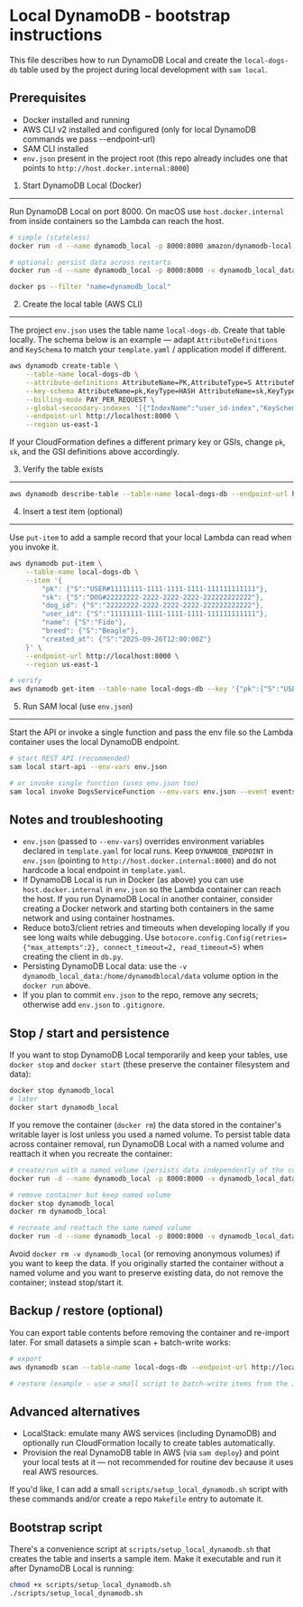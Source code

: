 Local DynamoDB - bootstrap instructions
=====================================

This file describes how to run DynamoDB Local and create the `local-dogs-db` table used by the project during local development with `sam local`.

Prerequisites
-------------
- Docker installed and running
- AWS CLI v2 installed and configured (only for local DynamoDB commands we pass --endpoint-url)
- SAM CLI installed
- `env.json` present in the project root (this repo already includes one that points to `http://host.docker.internal:8000`)

1) Start DynamoDB Local (Docker)
--------------------------------
Run DynamoDB Local on port 8000. On macOS use `host.docker.internal` from inside containers so the Lambda can reach the host.

```bash
# simple (stateless)
docker run -d --name dynamodb_local -p 8000:8000 amazon/dynamodb-local

# optional: persist data across restarts
docker run -d --name dynamodb_local -p 8000:8000 -v dynamodb_local_data:/home/dynamodblocal/data amazon/dynamodb-local

docker ps --filter "name=dynamodb_local"
```

2) Create the local table (AWS CLI)
-----------------------------------
The project `env.json` uses the table name `local-dogs-db`. Create that table locally. The schema below is an example — adapt `AttributeDefinitions` and `KeySchema` to match your `template.yaml` / application model if different.

```bash
aws dynamodb create-table \
	--table-name local-dogs-db \
	--attribute-definitions AttributeName=PK,AttributeType=S AttributeName=SK,AttributeType=S AttributeName=user_id,AttributeType=S \
	--key-schema AttributeName=pk,KeyType=HASH AttributeName=sk,KeyType=RANGE \
	--billing-mode PAY_PER_REQUEST \
	--global-secondary-indexes '[{"IndexName":"user_id-index","KeySchema":[{"AttributeName":"user_id","KeyType":"HASH"},{"AttributeName":"sk","KeyType":"RANGE"}],"Projection":{"ProjectionType":"ALL"},"ProvisionedThroughput":{"ReadCapacityUnits":1,"WriteCapacityUnits":1}}]' \
	--endpoint-url http://localhost:8000 \
	--region us-east-1
```

If your CloudFormation defines a different primary key or GSIs, change `pk`, `sk`, and the GSI definitions above accordingly.

3) Verify the table exists
--------------------------

```bash
aws dynamodb describe-table --table-name local-dogs-db --endpoint-url http://localhost:8000 --region us-east-1
```

4) Insert a test item (optional)
--------------------------------
Use `put-item` to add a sample record that your local Lambda can read when you invoke it.

```bash
aws dynamodb put-item \
	--table-name local-dogs-db \
	--item '{
		"pk": {"S":"USER#11111111-1111-1111-1111-111111111111"},
		"sk": {"S":"DOG#22222222-2222-2222-2222-222222222222"},
		"dog_id": {"S":"22222222-2222-2222-2222-222222222222"},
		"user_id": {"S":"11111111-1111-1111-1111-111111111111"},
		"name": {"S":"Fido"},
		"breed": {"S":"Beagle"},
		"created_at": {"S":"2025-09-26T12:00:00Z"}
	}' \
	--endpoint-url http://localhost:8000 \
	--region us-east-1

# verify
aws dynamodb get-item --table-name local-dogs-db --key '{"pk":{"S":"USER#11111111-1111-1111-1111-111111111111"},"sk":{"S":"DOG#22222222-2222-2222-2222-222222222222"}}' --endpoint-url http://localhost:8000 --region us-east-1
```

5) Run SAM local (use `env.json`)
---------------------------------
Start the API or invoke a single function and pass the env file so the Lambda container uses the local DynamoDB endpoint.

```bash
# start REST API (recommended)
sam local start-api --env-vars env.json

# or invoke single function (uses env.json too)
sam local invoke DogsServiceFunction --env-vars env.json --event events/200_get_dogs_ev.json
```

Notes and troubleshooting
-------------------------
- `env.json` (passed to `--env-vars`) overrides environment variables declared in `template.yaml` for local runs. Keep `DYNAMODB_ENDPOINT` in `env.json` (pointing to `http://host.docker.internal:8000`) and do not hardcode a local endpoint in `template.yaml`.
- If DynamoDB Local is run in Docker (as above) you can use `host.docker.internal` in `env.json` so the Lambda container can reach the host. If you run DynamoDB Local in another container, consider creating a Docker network and starting both containers in the same network and using container hostnames.
- Reduce boto3/client retries and timeouts when developing locally if you see long waits while debugging. Use `botocore.config.Config(retries={"max_attempts":2}, connect_timeout=2, read_timeout=5)` when creating the client in `db.py`.
- Persisting DynamoDB Local data: use the `-v dynamodb_local_data:/home/dynamodblocal/data` volume option in the `docker run` above.
- If you plan to commit `env.json` to the repo, remove any secrets; otherwise add `env.json` to `.gitignore`.

Stop / start and persistence
----------------------------
If you want to stop DynamoDB Local temporarily and keep your tables, use `docker stop` and `docker start` (these preserve the container filesystem and data):

```bash
docker stop dynamodb_local
# later
docker start dynamodb_local
```

If you remove the container (`docker rm`) the data stored in the container's writable layer is lost unless you used a named volume. To persist table data across container removal, run DynamoDB Local with a named volume and reattach it when you recreate the container:

```bash
# create/run with a named volume (persists data independently of the container)
docker run -d --name dynamodb_local -p 8000:8000 -v dynamodb_local_data:/home/dynamodblocal/data amazon/dynamodb-local

# remove container but keep named volume
docker stop dynamodb_local
docker rm dynamodb_local

# recreate and reattach the same named volume
docker run -d --name dynamodb_local -p 8000:8000 -v dynamodb_local_data:/home/dynamodblocal/data amazon/dynamodb-local
```

Avoid `docker rm -v dynamodb_local` (or removing anonymous volumes) if you want to keep the data. If you originally started the container without a named volume and you want to preserve existing data, do not remove the container; instead stop/start it.

Backup / restore (optional)
---------------------------
You can export table contents before removing the container and re-import later. For small datasets a simple scan + batch-write works:

```bash
# export
aws dynamodb scan --table-name local-dogs-db --endpoint-url http://localhost:8000 --region us-east-1 --output json > local-dogs-db-scan.json

# restore (example - use a small script to batch-write items from the JSON)
```

Advanced alternatives
---------------------
- LocalStack: emulate many AWS services (including DynamoDB) and optionally run CloudFormation locally to create tables automatically.
- Provision the real DynamoDB table in AWS (via `sam deploy`) and point your local tests at it — not recommended for routine dev because it uses real AWS resources.

If you'd like, I can add a small `scripts/setup_local_dynamodb.sh` script with these commands and/or create a repo `Makefile` entry to automate it.

Bootstrap script
----------------
There's a convenience script at `scripts/setup_local_dynamodb.sh` that creates the table and inserts a sample item. Make it executable and run it after DynamoDB Local is running:

```bash
chmod +x scripts/setup_local_dynamodb.sh
./scripts/setup_local_dynamodb.sh
```

